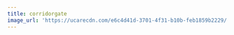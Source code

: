 ```yaml
---
title: corridorgate
image_url: 'https://ucarecdn.com/e6c4d41d-3701-4f31-b10b-feb1859b2229/'
---
```


